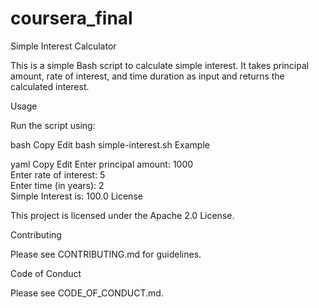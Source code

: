 # coursera_final
Simple Interest Calculator

This is a simple Bash script to calculate simple interest. It takes principal amount, rate of interest, and time duration as input and returns the calculated interest.

Usage

Run the script using:

bash
Copy
Edit
bash simple-interest.sh
Example

yaml
Copy
Edit
Enter principal amount: 1000  
Enter rate of interest: 5  
Enter time (in years): 2  
Simple Interest is: 100.0
License

This project is licensed under the Apache 2.0 License.

Contributing

Please see CONTRIBUTING.md for guidelines.

Code of Conduct

Please see CODE_OF_CONDUCT.md.

